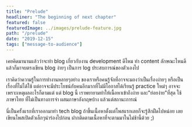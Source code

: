```yaml
---
title: "Prelude"
headliner: "The beginning of next chapter"  
featured: false
featuredImage: ../images/prelude-feature.jpg 
path: "/prelude"  
date: "2019-12-15"
tags: ["message-to-audience"]
---
```


เคยคิดมานานแล้วว่าจะทำ blog เกี่ยวกับงาน development ดีไหม 
ทำ content ลักษณะไหนดี แล้วก็มาจบตรงเขียน blog ง่ายๆ
เป็นการ log ประสบการณ์ของตัวเองไป

เราคิดว่าความรู้ในการทำงานหลายๆอย่าง ของเราหรือคนรู้จักที่อาจจะมองว่าเป็นเรื่องง่ายๆ
หรือเป็นเรื่องที่ไม่ได้ใช้ แต่อาจจะมีประโยชน์กับคนอีกมากที่ไม่มีโอกาสได้เรียนรู้ practice ใหม่ๆ
อาจจะเพราะเหตุผลอะไรก็ตามแต่ แต่ blog นี้ เราพยายามทำให้เนื้อหาเข้าถึงง่าย และ"ย่อยง่าย"ที่สุด
ใช้ภาษาไทย ที่ไม่เป็นทางการจ๋า ผสมภาษาอังกฤษบ้าง แล้วแต่สถานะการณ์

นี่เป็นครั้งแรกที่เราออกมาทำ tech blog
ถ้าขึ้นเนื้อหาตั้งแต่โพสแรกเลยก็จะรู้สึกฝืดไปหน่อย
เลยเขียนโพสเปิดตัวเล็กๆนำร่องไปก่อน
ฝากติดตามเนื้อหาที่จะตามมาในไม่ช้านี้ด้วย ;)
